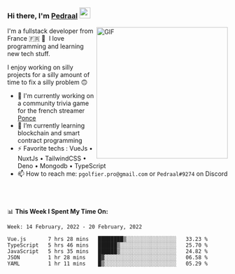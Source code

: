 ### Hi there, I'm <a href="https://pedraal.dev" target="_blank">Pedraal</a> <img src="https://media.giphy.com/media/hvRJCLFzcasrR4ia7z/giphy.gif" width="25px">
<img align="right" alt="GIF" src="https://pedraal.dev/avatar.png" width="300" height="300" />

I'm a fullstack developer from France 🇫🇷 🥖 &nbsp;I love programming and learning new
tech stuff.

I enjoy working on silly projects for a silly amount of time to fix a silly problem 🙃

- 🔭  I'm currently working on a community trivia game for the french streamer <a href="https://twitch.tv/ponce" target="_blank">Ponce</a>
- 🌱 I’m currently learning blockchain and smart contract programming
- ⚡ Favorite techs : VueJs &bull; NuxtJs &bull; TailwindCSS &bull; Deno &bull; Mongodb &bull; TypeScript
- 📫 How to reach me: `pgolfier.pro@gmail.com` or `Pedraal#9274` on Discord

<br>
<br>

📊 **This Week I Spent My Time On:**
<!--START_SECTION:waka-->
```text
Week: 14 February, 2022 - 20 February, 2022

Vue.js       7 hrs 28 mins   ████████▒░░░░░░░░░░░░░░░░   33.23 % 
TypeScript   5 hrs 46 mins   ██████▒░░░░░░░░░░░░░░░░░░   25.70 % 
JavaScript   5 hrs 35 mins   ██████▒░░░░░░░░░░░░░░░░░░   24.82 % 
JSON         1 hr 28 mins    █▓░░░░░░░░░░░░░░░░░░░░░░░   06.58 % 
YAML         1 hr 11 mins    █▒░░░░░░░░░░░░░░░░░░░░░░░   05.29 % 
```
<!--END_SECTION:waka-->
